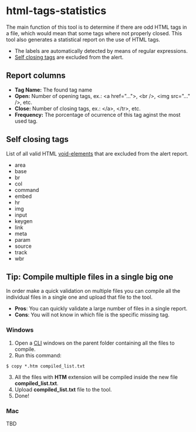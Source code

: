 # html-tags-statistics

The main function of this tool is to determine if there are odd HTML tags in a file, which would mean that some tags where not properly closed.
This tool also generates a statistical report on the use of HTML tags.


- The labels are automatically detected by means of regular expressions.
- [Self closing tags](#self-closing-tags) are excluded from the alert.


## Report columns

- **Tag Name:** The found tag name
- **Open:** Number of opening tags, ex.: &lt;a href="..."&gt;, &lt;br /&gt;, &lt;img src=&quot;...&quot; /&gt;, etc.
- **Close:** Number of closing tags, ex.: &lt;/a&gt;, &lt;/tr&gt;, etc.
- **Frequency:** The porcentage of ocurrence of this tag aginst the most used tag.


## Self closing tags

List of all valid HTML [void-elements](https://www.w3.org/TR/html5/syntax.html#void-elements) that are excluded from the alert report.

- area
- base
- br
- col
- command
- embed
- hr
- img
- input
- keygen
- link
- meta
- param
- source
- track
- wbr

## Tip: Compile multiple files in a single big one

In order make a quick validation on multiple files you can compile all the individual files in a single one and upload that file to the tool.

- **Pros**: You can quickly validate a large number of files in a single report.
- **Cons**: You will not know in which file is the specific missing tag.

### Windows

1. Open a [CLI] windows on the parent folder containing all the files to compile.
2. Run this command: 
```
$ copy *.htm compiled_list.txt
```
3. All the files with **HTM** extension will be compiled inside the new file **compiled_list.txt**.
4. Upload **compiled_list.txt** file to the tool.
5. Done!

### Mac

TBD





[CLI]: https://www.youtube.com/watch?v=X3NtiEbNe-c
